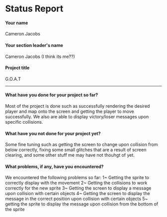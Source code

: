 # Status Report

#### Your name

Cameron Jacobs

#### Your section leader's name

Cameron Jacobs (I think its me??)

#### Project title

G.O.A.T

***

#### What have you done for your project so far?

Most of the project is done such as successfully rendering the desired player and map onto the screen and getting the player to move successfully. We also are able to display victory/loser messages upon specific collisions. 

#### What have you not done for your project yet?

Some fine tuning such as getting the screen to change upon collision from below correctly, fixing some small glitches that are a result of screen clearing, and some other stuff me may have not thouhgt of yet. 

#### What problems, if any, have you encountered?

We encountered the following problems so far:
1~ Getting the sprite to correctly display with the movement
2~ Getting the collisions to work correctly for the new sprite
3~ Getting the screen to display a message upon collision with certain objects
4~ Getting the screen to display the message in the correct position upon collision with certain objects
5~ getting the sprite to display the message upon collision from the bottom of the sprite
